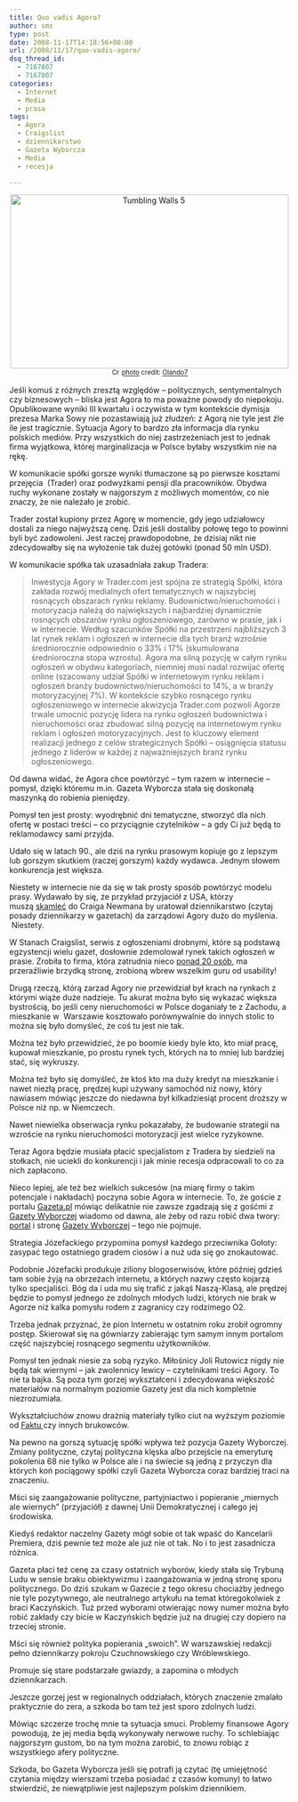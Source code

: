 ```yaml
---
title: Quo vadis Agoro?
author: sms
type: post
date: 2008-11-17T14:18:56+00:00
url: /2008/11/17/quo-vadis-agoro/
dsq_thread_id:
  - 7167807
  - 7167807
categories:
  - Internet
  - Media
  - prasa
tags:
  - Agora
  - Craigslist
  - dziennikarstwo
  - Gazeta Wyborcza
  - Media
  - recesja

---
```

<p style="text-align: center;">
  <a title="Tumbling Walls 5" href="http://www.flickr.com/photos/25186433@N03/2753504332/" target="_blank"><img class="aligncenter" src="http://farm4.static.flickr.com/3209/2753504332_e7e41f68b0.jpg" border="0" alt="Tumbling Walls 5" width="500" height="313" /></a><br /> <small><a title="Attribution License" href="http://creativecommons.org/licenses/by/2.0/" target="_blank"><img src="http://www.dziennikarz.pl/wp-content/plugins/photo_dropper/images/cc.png" border="0" alt="Creative Commons License" width="16" height="16" align="absmiddle" /></a> <a href="http://www.photodropper.com/photos/" target="_blank">photo</a> credit: <a title="Olando7" href="http://www.flickr.com/photos/25186433@N03/2753504332/" target="_blank">Olando7</a></small>
</p>

Jeśli komuś z różnych zresztą względów &#8211; politycznych, sentymentalnych czy biznesowych &#8211; bliska jest Agora to ma poważne powody do niepokoju. Opublikowane wyniki III kwartału i oczywista w tym kontekście dymisja prezesa Marka Sowy nie pozastawiają już złudzeń: z Agorą nie tyle jest źle ile jest tragicznie. Sytuacja Agory to bardzo zła informacja dla rynku polskich mediów. Przy wszystkich do niej zastrzeżeniach jest to jednak firma wyjątkowa, której marginalizacja w Polsce byłaby wszystkim nie na rękę.

<!--more-->W komunikacie spółki gorsze wyniki tłumaczone są po pierwsze kosztami przejęcia  (Trader) oraz podwyżkami pensji dla pracowników. Obydwa ruchy wykonane zostały w najgorszym z możliwych momentów, co nie znaczy, że nie należało je zrobić.

Trader został kupiony przez Agorę w momencie, gdy jego udziałowcy dostali za niego najwyższą cenę. Dziś jeśli dostaliby połowę tego to powinni byli być zadowoleni. Jest raczej prawdopodobne, że dzisiaj nikt nie zdecydowałby się na wyłożenie tak dużej gotówki (ponad 50 mln USD).

W komunikacie spółka tak uzasadniała zakup Tradera:

> Inwestycja Agory w Trader.com jest spójna ze strategią Spółki, która zakłada rozwój medialnych ofert tematycznych w najszybciej rosnących obszarach rynku reklamy. Budownictwo/nieruchomości i motoryzacja należą do największych i najbardziej dynamicznie rosnących obszarów rynku ogłoszeniowego, zarówno w prasie, jak i w internecie. Według szacunków Spółki na przestrzeni najbliższych 3 lat rynek reklam i ogłoszeń w internecie dla tych branż wzrośnie średniorocznie odpowiednio o 33% i 17% (skumulowana średnioroczna stopa wzrostu). Agora ma silną pozycję w całym rynku ogłoszeń w obydwu kategoriach, niemniej musi nadal rozwijać ofertę online (szacowany udział Spółki w internetowym rynku reklam i ogłoszeń branży budownictwo/nieruchomości to 14%, a w branży motoryzacyjnej 7%). W kontekście szybko rosnącego rynku ogłoszeniowego w internecie akwizycja Trader.com pozwoli Agorze trwale umocnić pozycję lidera na rynku ogłoszeń budownictwa i nieruchomości oraz zbudować silną pozycję na internetowym rynku reklam i ogłoszeń motoryzacyjnych. Jest to kluczowy element realizacji jednego z celów strategicznych Spółki &#8211; osiągnięcia statusu jednego z liderów w każdej z najważniejszych branż rynku ogłoszeniowego.

Od dawna widać, że Agora chce powtórzyć &#8211; tym razem w internecie &#8211; pomysł, dzięki któremu m.in. Gazeta Wyborcza stała się doskonałą maszynką do robienia pieniędzy.

Pomysł ten jest prosty: wyodrębnić dni tematyczne, stworzyć dla nich ofertę w postaci treści &#8211; co przyciągnie czytelników &#8211; a gdy Ci już będą to reklamodawcy sami przyjda.

Udało się w latach 90., ale dziś na rynku prasowym kopiuje go z lepszym lub gorszym skutkiem (raczej gorszym) każdy wydawca. Jednym słowem konkurencja jest większa.

Niestety w internecie nie da się w tak prosty sposób powtórzyć modelu prasy. Wydawało by się, że przykład przyjaciół z USA, którzy muszą <a href="http://www.reinventingclassifieds.com/2008/07/11/an-open-letter-to-craigslist/" target="_blank">skamleć</a> do Craiga Newmana by uratował dziennikarstwo (czytaj posady dziennikarzy w gazetach) da zarządowi Agory dużo do myślenia.  Niestety.

W Stanach Craigslist, serwis z ogłoszeniami drobnymi, które są podstawą egzystencji wielu gazet, dosłownie zdemolował rynek takich ogłoszeń w prasie. Zrobiła to firma, która zatrudnia nieco <a href="http://www.craigslist.org/about/factsheet" target="_blank">ponad 20 osób</a>, ma przeraźliwie brzydką stronę, zrobioną wbrew wszelkim guru od usability!

Drugą rzeczą, którą zarzad Agory nie przewidział był krach na rynkach z którymi wiąże duże nadzieje. Tu akurat można było się wykazać większa bystrością, bo jeśli ceny nieruchomości w Polsce doganiały te z Zachodu, a mieszkanie w  Warszawie kosztowało porównywalnie do innych stolic to można się było domyśleć, że coś tu jest nie tak.

Można też było przewidzieć, że po boomie kiedy byle kto, kto miał pracę, kupował mieszkanie, po prostu rynek tych, których na to mniej lub bardziej stać, się wykruszy.

Można też było się domyśleć, że ktoś kto ma duży kredyt na mieszkanie i nawet niezłą pracę, prędzej kupi używany samochód niż nowy, który nawiasem mówiąc jeszcze do niedawna był kilkadziesiąt procent droższy w Polsce niż np. w Niemczech.

Nawet niewielka obserwacja rynku pokazałaby, że budowanie strategii na wzroście na rynku nieruchomości motoryzacji jest wielce ryzykowne.

Teraz Agora będzie musiała płacić specjalistom z Tradera by siedzieli na stołkach, nie uciekli do konkurencji i jak minie recesja odpracowali to co za nich zapłacono.

Nieco lepiej, ale też bez wielkich sukcesów (na miarę firmy o takim potencjale i nakładach) poczyna sobie Agora w internecie. To, że goście z portalu <a href="http://gazeta.pl" target="_blank">Gazeta.pl</a> mówiąc delikatnie nie zawsze zgadzają się z gośćmi z <a href="http://gazetawyborcza.pl" target="_blank">Gazety Wyborczej</a> wiadomo od dawna, ale żeby od razu robić dwa twory: <a href="http://www.gazeta.pl" target="_blank">portal</a> i stronę <a href="http://gazetawyborcza.pl" target="_blank">Gazety Wyborczej</a> &#8211; tego nie pojmuje.

Strategia Józefackiego przypomina pomysł każdego przeciwnika Gołoty: zasypać tego ostatniego gradem ciosów i a nuż uda się go znokautować.

Podobnie Józefacki produkuje ziliony blogoserwisów, które później gdzieś tam sobie żyją na obrzeżach internetu, a których nazwy często kojarzą tylko specjaliści. Bóg da i uda mu się trafić z jakąś Naszą-Klasą, ale prędzej będzie to pomysł jednego ze zdolnych młodych ludzi, których nie brak w Agorze niż kalka pomysłu rodem z zagranicy czy rodzimego O2.

Trzeba jednak przyznać, że pion Internetu w ostatnim roku zrobił ogromny postęp. Skierował się na gówniarzy zabierając tym samym innym portalom część najszybciej rosnącego segmentu użytkowników.

Pomysł ten jednak niesie za sobą ryzyko. Miłośnicy Joli Rutowicz nigdy nie będą tak wiernymi &#8211; jak zwolennicy lewicy &#8211; czytelnikami treści Agory. To nie ta bajka. Są poza tym gorzej wykształceni i zdecydowana większość materiałów na normalnym poziomie Gazety jest dla nich kompletnie niezrozumiała.

Wykształciuchów znowu drażnią materiały tylko ciut na wyższym poziomie od <a href="http://www.axelspringer.pl/dziennik/fakt/" target="_blank">Faktu </a>czy innych brukowców.

Na pewno na gorszą sytuację spółki wpływa też pozycja Gazety Wyborczej. Zmiany polityczne, czytaj polityczna klęska albo przejście na emeryturę pokolenia 68 nie tylko w Polsce ale i na świecie są jedną z przyczyn dla których koń pociągowy spółki czyli Gazeta Wyborcza coraz bardziej traci na znaczeniu.

Mści się zaangażowanie polityczne, partyjniactwo i popieranie &#8222;miernych ale wiernych&#8221; (przyjaciół) z dawnej Unii Demokratycznej i całego jej środowiska.

Kiedyś redaktor naczelny Gazety mógł sobie ot tak wpaść do Kancelarii Premiera, dziś pewnie też może ale już nie ot tak. No i to jest zasadnicza różnica.

Gazeta płaci też cenę za czasy ostatnich wyborów, kiedy stała się Trybuną Ludu w sensie braku obiektywizmu i zaangażowania w jedną stronę sporu politycznego. Do dziś szukam w Gazecie z tego okresu chociażby jednego nie tyle pozytywnego, ale neutralnego artykułu na temat któregokolwiek z braci Kaczyńskich. Tuż przed wyborami otwierając nowy numer można było robić zakłady czy bicie w Kaczyńskich będzie już na drugiej czy dopiero na trzeciej stronie.

Mści się również polityka popierania &#8222;swoich&#8221;. W warszawskiej redakcji pełno dziennikarzy pokroju Czuchnowskiego czy Wróblewskiego.

Promuje się stare podstarzałe gwiazdy, a zapomina o młodych dziennikarzach.

Jeszcze gorzej jest w regionalnych oddziałach, których znaczenie zmalało praktycznie do zera, a szkoda bo tam też jest sporo zdolnych ludzi.

Mówiąc szczerze trochę mnie ta sytuacja smuci. Problemy finansowe Agory  powodują, że jej media będą wykonywały nerwowe ruchy. To schlebiając najgorszym gustom, bo na tym można zarobić, to znowu robiąc z wszystkiego afery polityczne.

Szkoda, bo Gazeta Wyborcza jeśli się potrafi ją czytać (tę umiejętność czytania między wierszami trzeba posiadać z czasów komuny) to łatwo stwierdzić, że niewątpliwie jest najlepszym polskim dziennikiem.